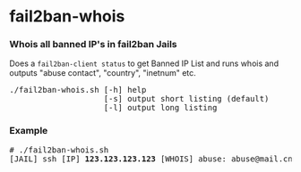 # fail2ban-whois
### Whois all banned IP's in fail2ban Jails

Does a <code>fail2ban-client status</code> to get Banned IP List and runs whois and outputs "abuse contact", "country", "inetnum" etc.

<pre>
./fail2ban-whois.sh [-h] help
                    [-s] output short listing (default)
                    [-l] output long listing
</pre>

### Example

<pre>
# ./fail2ban-whois.sh
[JAIL] ssh [IP] <b>123.123.123.123</b> [WHOIS] abuse: abuse@mail.cn country: <b>CN</b> inetnum: 123.123.0.0-123.123.255.255 netname: EXAMPLENET descr: Example network
</pre>
